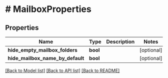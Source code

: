 # # MailboxProperties

## Properties

Name | Type | Description | Notes
------------ | ------------- | ------------- | -------------
**hide_empty_mailbox_folders** | **bool** |  | [optional]
**hide_mailbox_name_by_default** | **bool** |  | [optional]

[[Back to Model list]](../../README.md#models) [[Back to API list]](../../README.md#endpoints) [[Back to README]](../../README.md)
